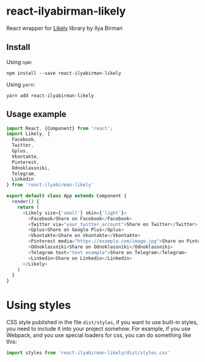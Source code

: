 # react-ilyabirman-likely

React wrapper for [Likely](http://ilyabirman.ru/projects/likely/) library by Ilya Birman

## Install

Using `npm`:
```
npm install --save react-ilyabirman-likely
```

Using `yarn`:
```
yarn add react-ilyabirman-likely
```  

## Usage example

```javascript
import React, {Component} from 'react';
import Likely, {
  Facebook, 
  Twitter, 
  Gplus, 
  Vkontakte,
  Pinterest, 
  Odnoklassniki, 
  Telegram, 
  Linkedin
} from 'react-ilyabirman-likely'

export default class App extends Component {
  render() {
    return (
      <Likely size={'small'} skin={'light'}>
        <Facebook>Share on Facebook</Facebook>
        <Twitter via="your_twitter_account">Share on Twitter</Twitter>
        <Gplus>Share on Google Plus</Gplus>
        <Vkontakte>Share on Vkontakte</Vkontakte>
        <Pinterest media="https://example.com/image.jpg">Share on Pinterest</Pinterest>
        <Odnoklassniki>Share on Odnoklassniki</Odnoklassniki>
        <Telegram text="text example">Share on Telegram</Telegram>
        <Linkedin>Share on Linkedin</Linkedin>
      </Likely>
    )
  }
}
```

# Using styles

CSS style published in the file `dist/styles`, if you want to use built-in styles, you 
need to include it into your project somehow. For example, if you use Webpack, and you use
special loaders for css, you can do something like this:

```javascript
import styles from 'react-ilyabirman-likely/dist/styles.css'
```

